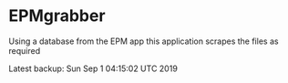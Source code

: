 # EPMgrabber
Using a database from the EPM app this application scrapes the files as required


Latest backup: Sun Sep 1 04:15:02 UTC 2019
